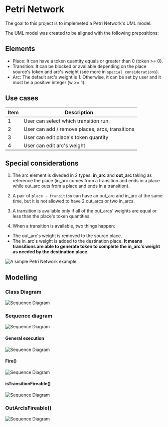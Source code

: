 # Petri Network

The goal to this project is to implemeted a Petri Network's UML model.

The UML model was created to be aligned with the following prepositions:

## Elements

- Place: It can have a token quantity equals or greater than 0 (token >= 0). 
- Transition: It can be blocked or available depending on the place source's token and arc's weight (see more in ```special considerations```).  
- Arc: The default arc's weight is 1. Otherwise, it can be set by user and it must be a positive integer (w >= 1).

## Use cases
| Item | Description| 
|-----|-------------|
| 1   | User can select which transition run. |
| 2   | User can add / remove places, arcs, transitions |
| 3   | User can edit place's token quantity |
| 4   | User can edit arc's weight |

## Special considerations

1. The arc element is diveded in 2 types: **in_arc** and **out_arc** taking as reference the place (in_arc comes from a transition and ends in a place while out_arc outs from a place and ends in a transition).

2. A pair of ```place - transition``` can have an out_arc and in_arc at the same time, but it is not allowed to have 2 out_arcs or two in_arcs.

3. A transition is available only if all of the out_arcs' weights are equal or less than the place's token quantities.

4. When a transition is available, two things happen:

- The out_arc's weight is removed to the source place.
- The in_arc's weight is added to the destination place. **It means transitions are able to generate token to complete the in_arc's weight as needed by the destination place.**

![A simple Petri Network example](Docs/petri.gif)

## Modelling

### Class Diagram
![Sequence Diagram](Docs/Modelling/PN_Diagram_Final.png)


### Sequence diagram
![Sequence Diagram](Docs/Modelling/Example.png)

#### General execution
![Sequence Diagram](Docs/Modelling/FinalSequenceDiagramGeneral.png)

#### Fire()
![Sequence Diagram](Docs/Modelling/SequenceDiagramFire1.png)

#### isTransitionFireable()
![Sequence Diagram](Docs/Modelling/isTransitionFireable.png)

### OutArcIsFireable()
![Sequence Diagram](Docs/Modelling/OutArcIsFireableSequenceDiagram.png)



